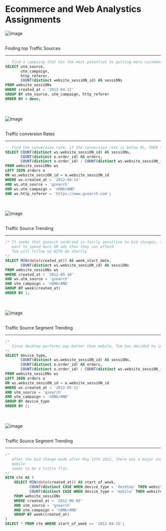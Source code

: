 # Ecommerce and Web Analystics Assignments

![image](https://github.com/Cahn-C/MySQL/assets/72324462/f1d327c2-bb50-468f-a080-d4217d3c079e)

<br>
Finding top Traffic Sources
<hr>

```sql
-- Find a campaing that has the most potential to pulling more customers
SELECT utm_source, 
       utm_campaign, 
       http_referer, 
       COUNT(distinct website_sessiON_id) AS sessiONs  
FROM website_sessiONs
WHERE created_at < '2012-04-12'
GROUP BY utm_source, utm_campaign, http_referer
ORDER BY 4 desc;
```

<br><br>
![image](https://github.com/Cahn-C/MySQL/assets/72324462/8b5b3e05-fc73-41b4-bc69-681525e727e4)

<br>
Traffic conversion Rates
<hr>

```sql
-- Find the conversion rate, if the conversion rate is below 4%, THEN the marketing team will need to perform a bid reductiON. 
SELECT COUNT(distinct ws.website_sessiON_id) AS sessiONs, 
       COUNT(distinct o.order_id) AS orders,
       COUNT(distinct o.order_id) / COUNT(distinct ws.website_sessiON_id) AS cONversiON_rate
FROM website_sessiONs ws
LEFT JOIN orders o
ON ws.website_sessiON_id = o.website_sessiON_id
WHERE ws.created_at < '2012-04-14'
AND ws.utm_source = 'gsearch'
AND ws.utm_campaign = 'nONbrAND'
AND ws.http_referer = 'https://www.gsearch.com';
```

<br><br>
![image](https://github.com/Cahn-C/MySQL/assets/72324462/fd9219a0-7136-4087-9d4f-be06d8abc54e)

<br>
Traffic Source Trending
<hr>

```sql
/* It seems that gsearch nonbrand is fairly sensitive to bid changes, the company wants to maximize volume, but does not 
   want to spend more ON ads than they can afford
   Tom will follow up WITH me shortly
*/
SELECT MIN(date(created_at)) AS week_start_date, 
       COUNT(distinct ws.website_sessiON_id) AS sessiONs
FROM website_sessiONs ws
WHERE created_at < '2012-05-10'
AND ws.utm_source = 'gsearch'
AND utm_campaign = 'nONbrAND'
GROUP BY week(created_at)
ORDER BY 1;
```

<br><br>
![image](https://github.com/Cahn-C/MySQL/assets/72324462/5cd609a4-467e-48ba-a402-2493a2b45a6c)

<br>
Traffic Source Segment Trending
<hr>

```sql
/* 
   Since desktop performs way better than mobile, Tom has decided to increase the company's bids ON desktop
*/
SELECT device_type,
       COUNT(distinct ws.website_sessiON_id) AS sessiONs, 
       COUNT(distinct o.order_id) AS orders,
       COUNT(distinct o.order_id) / COUNT(distinct ws.website_sessiON_id) AS cONverstiON_rate
FROM website_sessiONs ws
LEFT JOIN orders o
ON ws.website_sessiON_id = o.website_sessiON_id
WHERE ws.created_at < '2012-05-11'
AND utm_source = 'gsearch'
AND utm_campaign = 'nONbrAND'
GROUP BY device_type
ORDER BY 2;
```

<br><br>
![image](https://github.com/Cahn-C/MySQL/assets/72324462/c672a516-d351-4d31-867a-502a7405d3ba)

<br>
Traffic Source Segment Trending 
<hr>

```sql
/* 
   After the bid change made after May 13th 2012, there was a major increase ON May 20th 2012 for desktop users, while 
   mobile
   seems to be a little flat.
*/
WITH cte AS (
	SELECT MIN(date(created_at)) AS start_of_week,
	       COUNT(distinct CASE WHEN device_type = 'desktop' THEN website_sessiON_id else null end) AS dektop_sessiONs,
	       COUNT(distinct CASE WHEN device_type = 'mobile' THEN website_sessiON_id else null end) AS mobile_sessiONs
	FROM website_sessiONs
	WHERE created_at < '2012-06-09'
	AND utm_source = 'gsearch'
	AND utm_campaign = 'nONbrAND'
	GROUP BY week(created_at)
)
SELECT * FROM cte WHERE start_of_week >= '2012-04-15';
```






